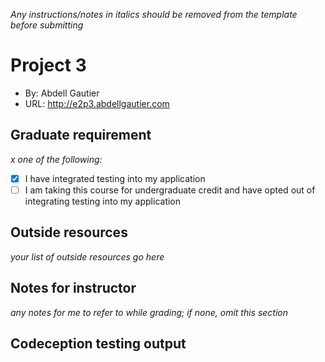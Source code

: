 *Any instructions/notes in italics should be removed from the template before submitting* 

# Project 3
+ By: Abdell Gautier
+ URL: <http://e2p3.abdellgautier.com>

## Graduate requirement
*x one of the following:*
+ [x] I have integrated testing into my application
+ [ ] I am taking this course for undergraduate credit and have opted out of integrating testing into my application

## Outside resources
*your list of outside resources go here*

## Notes for instructor
*any notes for me to refer to while grading; if none, omit this section*

## Codeception testing output
```

```